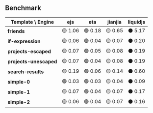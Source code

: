 ## Benchmark

| Template \ Engine | ejs | eta | jianjia | liquidjs |
|-------------------|:--------:|:--------:|:--------:|:--------:|
| **friends** | 🟡 1.06 | 🟢 0.18 | 🟡 0.65 | ⚫ 5.17 |
| **if-expression** | 🟡 0.06 | 🟢 0.04 | 🟡 0.07 | ⚫ 0.20 |
| **projects-escaped** | 🟡 0.07 | 🟢 0.05 | 🟡 0.08 | ⚫ 0.19 |
| **projects-unescaped** | 🟡 0.07 | 🟢 0.04 | 🟡 0.08 | ⚫ 0.19 |
| **search-results** | 🟡 0.19 | 🟢 0.06 | 🟡 0.14 | ⚫ 0.60 |
| **simple-0** | 🟢 0.03 | 🟢 0.03 | 🟡 0.04 | ⚫ 0.09 |
| **simple-1** | 🟡 0.07 | 🟢 0.04 | 🟡 0.07 | ⚫ 0.17 |
| **simple-2** | 🟡 0.06 | 🟢 0.04 | 🟡 0.07 | ⚫ 0.16 |
